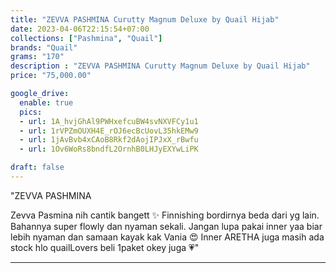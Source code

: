 ```yaml
---
title: "ZEVVA PASHMINA Curutty Magnum Deluxe by Quail Hijab"
date: 2023-04-06T22:15:54+07:00
collections: ["Pashmina", "Quail"]
brands: "Quail"
grams: "170"
description : "ZEVVA PASHMINA Curutty Magnum Deluxe by Quail Hijab"
price: "75,000.00"

google_drive:
  enable: true
  pics:
  - url: 1A_hvjGhAl9PWHxefcuBW4svNXVFCy1u1
  - url: 1rVPZmOUXH4E_rOJ6ecBcUovL35hkEMw9
  - url: 1jAvBvb4xCAoB8Rkf2dAojIPJxX_rBwfu
  - url: 1Ov6WoRs8bndfL2OrnhB0LHJyEXYwLiPK

draft: false
---
```


"ZEVVA PASHMINA 

Zevva Pasmina nih cantik bangett ✨ Finnishing bordirnya beda dari yg lain. Bahannya super flowly dan nyaman sekali. Jangan lupa pakai inner yaa biar lebih nyaman dan samaan kayak kak Vania 😍 Inner ARETHA juga masih ada stock hlo quailLovers beli 1paket okey juga 💗"

---    
 
